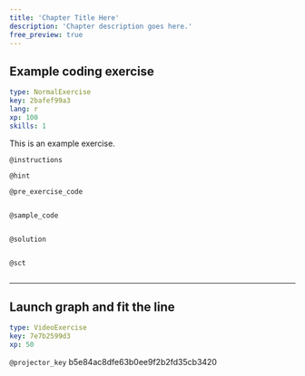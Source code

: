 ```yaml
---
title: 'Chapter Title Here'
description: 'Chapter description goes here.'
free_preview: true
---
```


## Example coding exercise

```yaml
type: NormalExercise
key: 2bafef99a3
lang: r
xp: 100
skills: 1
```

This is an example exercise.

`@instructions`


`@hint`


`@pre_exercise_code`
```{r}

```

`@sample_code`
```{r}

```

`@solution`
```{r}

```

`@sct`
```{r}

```

---

## Launch graph and fit the line

```yaml
type: VideoExercise
key: 7e7b2599d3
xp: 50
```

`@projector_key`
b5e84ac8dfe63b0ee9f2b2fd35cb3420
